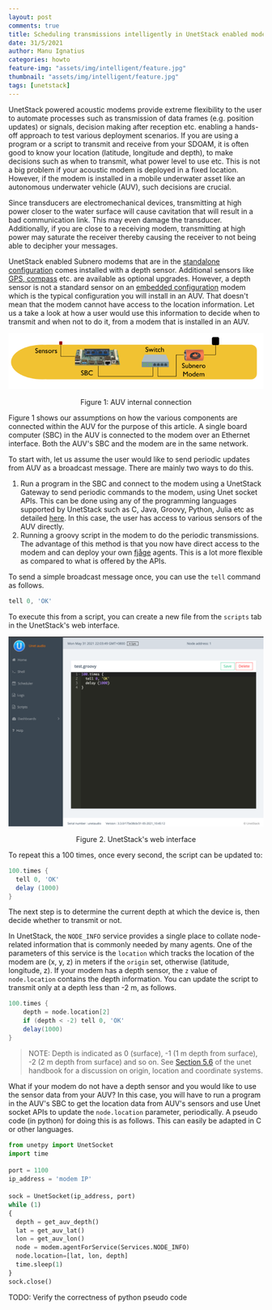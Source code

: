 ```yaml
---
layout: post
comments: true
title: Scheduling transmissions intelligently in UnetStack enabled modems
date: 31/5/2021
author: Manu Ignatius
categories: howto
feature-img: "assets/img/intelligent/feature.jpg"
thumbnail: "assets/img/intelligent/feature.jpg"
tags: [unetstack]
---
```


UnetStack powered acoustic modems provide extreme flexibility to the user to automate processes such as transmission of data frames (e.g. position updates) or signals, decision making after reception etc. enabling a hands-off approach to test various deployment scenarios. If you are using a program or a script to transmit and receive from your SDOAM, it is often good to know your location (latitude, longitude and depth), to make decisions such as when to transmit, what power level to use etc. This is not a big problem if your acoustic modem is deployed in a fixed location. However, if the modem is installed in a mobile underwater asset like an autonomous underwater vehicle (AUV), such decisions are crucial.

Since transducers are electromechanical devices, transmitting at high power closer to the water surface will cause cavitation that will result in a bad communication link. This may even damage the transducer. Additionally, if you are close to a receiving modem, transmitting at high power may saturate the receiver thereby causing the receiver to not being able to decipher your messages.

UnetStack enabled Subnero modems that are in the [standalone configuration](https://subnero.com/products/wnc-m25mss3.html) comes installed with a depth sensor. Additional sensors like [GPS, compass](https://subnero.com/products/sensors.html) etc. are available as optional upgrades. However, a depth sensor is not a standard sensor on an [embedded configuration](https://subnero.com/products/wnc-m25mse3.html) modem which is the typical configuration you will install in an AUV. That doesn't mean that the modem cannot have access to the location information. Let us a take a look at how a user would use this information to decide when to transmit and when not to do it, from a modem that is installed in an AUV.

<p align="center"><img src="./assets/img/intelligent/auv.png"></p>
<p align="center">Figure 1: AUV internal connection</p>


Figure 1 shows our assumptions on how the various components are connected within the AUV for the purpose of this article. A single board computer (SBC) in the AUV is connected to the modem over an Ethernet interface. Both the AUV's SBC and the modem are in the same network.

To start with, let us assume the user would like to send periodic updates from AUV as a broadcast message. There are mainly two ways to do this.

1. Run a program in the SBC and connect to the modem using a UnetStack Gateway to send periodic commands to the modem, using Unet socket APIs. This can be done using any of the programming languages supported by UnetStack such as C, Java, Groovy, Python, Julia etc as detailed [here](https://unetstack.net/handbook/unet-handbook_unetsocket_api.html). In this case, the user has access to various sensors of the AUV directly.
2. Running a groovy script in the modem to do the periodic transmissions. The advantage of this method is that you now have direct access to the modem and can deploy your own [fjåge](https://github.com/org-arl/fjage) agents. This is a lot more flexible as compared to what is offered by the APIs.

To send a simple broadcast message once, you can use the `tell` command as follows.

```groovy
tell 0, 'OK'
```

To execute this from a script, you can create a new file from the `scripts` tab in the UnetStack's web interface.

<p align="center"><img src="./assets/img/intelligent/script-ui.png"></p>
<p align="center">Figure 2. UnetStack's web interface</p>


To repeat this a 100 times, once every second, the script can be updated to:

```groovy
100.times {
  tell 0, 'OK'
  delay (1000)
}
```

The next step is to determine the current depth at which the device is, then decide whether to transmit or not.

In UnetStack, the `NODE_INFO` service provides a single place to collate node-related information that is commonly needed by many agents. One of the parameters of this service is the `location` which tracks the location of the modem are (x, y, z) in meters if the `origin` set, otherwise (latitude, longitude, z). If your modem has a depth sensor, the `z` value of `node.location` contains the depth information. You can update the script to transmit only at a depth less than -2 m, as follows.

```groovy
100.times {
    depth = node.location[2]
    if (depth < -2) tell 0, 'OK'
    delay(1000)
}
```

> NOTE: Depth is indicated as 0 (surface), -1 (1 m depth from surface), -2 (2 m depth from surface) and so on. See [Section 5.6](https://unetstack.net/handbook/unet-handbook_setting_up_small_networks.html#_node_locations_coordinate_systems) of the unet handbook for a discussion on origin, location and coordinate systems.

What if your modem do not have a depth sensor and you would like to use the sensor data from your AUV? In this case, you will have to run a program in the AUV's SBC to get the location data from AUV's sensors and use Unet socket APIs to update the `node.location` parameter, periodically. A pseudo code (in python) for doing this is as follows. This can easily be adapted in C or other languages.

```python
from unetpy import UnetSocket
import time

port = 1100
ip_address = 'modem IP'

sock = UnetSocket(ip_address, port)
while (1)
{
  depth = get_auv_depth()
  lat = get_auv_lat()
  lon = get_auv_lon()
  node = modem.agentForService(Services.NODE_INFO)
  node.location=[lat, lon, depth]
  time.sleep(1)
}
sock.close()
```
TODO: Verify the correctness of python pseudo code
